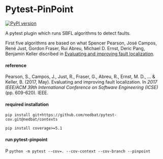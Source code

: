 # Pytest-PinPoint
[![PyPI version](https://img.shields.io/pypi/v/pytest-pinpoint.svg)](https://pypi.org/project/pytest-pinpoint/)

A pytest plugin which runs SBFL algorithms to detect faults.

First five algorithms are based on what Spencer Pearson, José Campos, René Just, Gordon Fraser, Rui Abreu, Michael D. Ernst, Deric Pang, Benjamin Keller discribed in [Evaluating and improving fault localization](https://homes.cs.washington.edu/~rjust/publ/fault_localization_effectiveness_icse_2017.pdf).

#### reference

Pearson, S., Campos, J., Just, R., Fraser, G., Abreu, R., Ernst, M. D., ... & Keller, B. (2017, May). Evaluating and improving fault localization. In *2017 IEEE/ACM 39th International Conference on Software Engineering (ICSE)* (pp. 609-620). IEEE.

#### required installation

`pip install git+https://github.com/nedbat/pytest-cov.git@nedbat/contexts`

`pip install coverage>=5.1`

#### run pytest-pinpoint
P
`python -m pytest --cov=. --cov-context --cov-branch --pinpoint`
